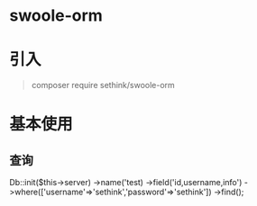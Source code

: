 # swoole-orm

# 引入
>composer require sethink/swoole-orm

# 基本使用
## 查询
Db::init($this->server)
    ->name('test)
    ->field('id,username,info')
    ->where(['username'=>'sethink','password'=>'sethink'])
    ->find();
